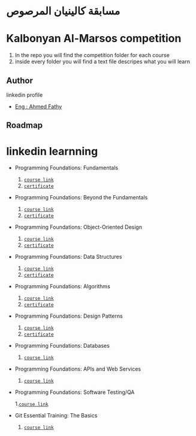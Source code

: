 # مسابقة كالينيان المرصوص
# Kalbonyan Al-Marsos competition

1. In the repo you will find the competition folder for each course
2. inside every folder you will find a text file descripes what you will learn 
## Author
linkedin profile

- [Eng : Ahmed Fathy](https://www.linkedin.com/in/ahmedfathykhalid?lipi=urn%3Ali%3Apage%3Ad_flagship3_profile_view_base_contact_details%3BGaUC9QRsS%2FWiR8tEFLIS3Q%3D%3D)


## Roadmap

# linkedin learnning
- Programming Foundations: Fundamentals
    1. [`course link`](https://www.linkedin.com/learning/programming-foundations-fundamentals-3/the-fundamentals-of-programming?autoplay=true)
    2. [`certificate`](https://www.linkedin.com/learning/certificates/ee4d4a85d16d0ae90a0a428c9453f0937b07bb32c67aefa394c9d89c38fdc4b2?trk=share_certificate)
- Programming Foundations: Beyond the Fundamentals
    1. [`course link`](https://www.linkedin.com/learning/programming-foundations-beyond-the-fundamentals/understanding-collections?autoplay=true)
    2. [`certificate`](https://www.linkedin.com/learning/certificates/f0cec958bdb5146200e21703c84d24e271782711a1ab8b241d06c0bf2bebdbae?trk=share_certificate)
- Programming Foundations: Object-Oriented Design
    1. [`course link`](https://www.linkedin.com/learning/programming-foundations-object-oriented-design-3/learn-object-oriented-design-principles?autoplay=true&contextUrn=urn%3Ali%3AlearningCollection%3A6910304781517406208)
    2. [`certificate`](https://www.linkedin.com/learning/certificates/69725d3445cc93707bcabd1a84c97ecde0b7833be67a3018f563e9077d71610a?trk=share_certificate)
- Programming Foundations: Data Structures
    1. [`course link`](https://www.linkedin.com/learning/programming-foundations-data-structures-2/understand-data-structures?autoplay=true&contextUrn=urn%3Ali%3AlearningCollection%3A6910304781517406208)
    2. [`certificate`](https://www.linkedin.com/learning/certificates/d7dd130dfed472638129ce5fb2f6ccc21d3312b233a4de284d9764f4ecb5d5fb?trk=share_certificate)
- Programming Foundations: Algorithms
    1. [`course link`](https://www.linkedin.com/learning/programming-foundations-algorithms/algorithms-power-the-world?autoplay=true&contextUrn=urn%3Ali%3AlearningCollection%3A6910304781517406208)
    2. [`certificate`](https://www.linkedin.com/learning/certificates/26fd9d82f1c5055ed5f2cc78cfa08fc85cee341a4ea34cc8fbae04ae1256876d?trk=share_certificate)
- Programming Foundations: Design Patterns
    1. [`course link`](https://www.linkedin.com/learning/programming-foundations-design-patterns-2/don-t-reinvent-the-wheel?autoplay=true&contextUrn=urn%3Ali%3AlearningCollection%3A6910304781517406208)
    2. [`certificate`](https://www.linkedin.com/learning/certificates/79b14188dc42545c21800b8ebc88293e1dcb73da182e759b9f98524f7d76f2ee?trk=share_certificate)
- Programming Foundations: Databases
    1. [`course link`](https://www.linkedin.com/learning/programming-foundations-databases-2/why-use-a-database?autoplay=true&contextUrn=urn%3Ali%3AlearningCollection%3A6910304781517406208)

- Programming Foundations: APIs and Web Services
    1. [`course link`](https://www.linkedin.com/learning/programming-foundations-apis-and-web-services/communicate-on-the-web-using-services?autoplay=true&contextUrn=urn%3Ali%3AlearningCollection%3A6910304781517406208)

- Programming Foundations: Software Testing/QA
   
   1.[`course link`](https://www.linkedin.com/learning/programming-foundations-software-testing-qa/set-the-standard-with-quality-assurance-qa?autoplay=true&contextUrn=urn%3Ali%3AlearningCollection%3A6910304781517406208)

- Git Essential Training: The Basics
    1. [`course link`](https://www.linkedin.com/learning/git-essential-training-the-basics/version-control?autoplay=true&contextUrn=urn%3Ali%3AlearningCollection%3A6910304781517406208)
